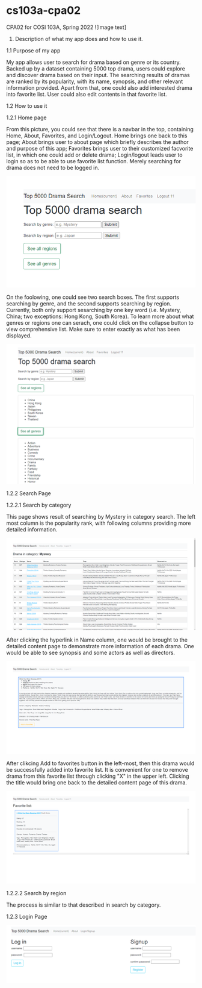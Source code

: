 # cs103a-cpa02
CPA02 for COSI 103A, Spring 2022
![Image text]

1. Description of what my app does and how to use it.

1.1 Purpose of my app

My app allows user to search for drama based on genre or its country. Backed up by a dataset containing 5000 top drama, users could explore and discover drama based on their input. The searching results of dramas are ranked by its popularity, with its name, synopsis, and other relevant information provided. Apart from that, one could also add interested drama into favorite list. User could also edit contents in that favorite list.

1.2 How to use it

1.2.1 Home page

From this picture, you could see that there is a navbar in the top, containing Home, About, Favorites, and Login/Logout. Home brings one back to this page; About brings user to about page which briefly describes the author and purpose of this app; Favorites brings user to their customized facvorite list, in which one could add or delete drama; Login/logout leads user to login so as to be able to use favorite list function. Merely searching for drama does not need to be logged in.

![login](https://github.com/tjcai/cs103a-cpa02/blob/main/README-PICs/login.png?raw=true)

On the foolowing, one could see two search boxes. The first supports searching by genre, and the second supports searching by region. Currently, both only support sesarching by one key word (i.e. Mystery, China; two exceptions: Hong Kong, South Korea). To learn more about what genres or regions one can serach, one could click on the collapse button to view comprehensive list. Make sure to enter exactly as what has been displayed.

![coll](https://github.com/tjcai/cs103a-cpa02/blob/main/README-PICs/home_collapse.png?raw=true)

1.2.2 Search Page

1.2.2.1 Search by category

This page shows result of searching by Mystery in category search. The left most column is the popularity rank, with following columns providing more detailed information.

![search](https://github.com/tjcai/cs103a-cpa02/blob/main/README-PICs/search_mystery.png?raw=true)

After clicking the hyperlink in Name column, one would be brought to the detailed content page to demonstrate more information of each drama. One would be able to see synopsis and some actors as well as directors.

![content](https://github.com/tjcai/cs103a-cpa02/blob/main/README-PICs/content_page.png?raw=true)

After clikcing Add to favorites button in the left-most, then this drama would be successfully added into favorite list. It is convenient for one to remove drama from this favorite list through clicking "X" in the upper left. Clicking the title would bring one back to the detailed content page of this drama.

![fav](https://github.com/tjcai/cs103a-cpa02/blob/main/README-PICs/favorite_list.png?raw=true)



1.2.2.2 Search by region

The process is similar to that described in search by category.

1.2.3 Login Page

![login](https://github.com/tjcai/cs103a-cpa02/blob/main/README-PICs/login_signup.png?raw=true)

